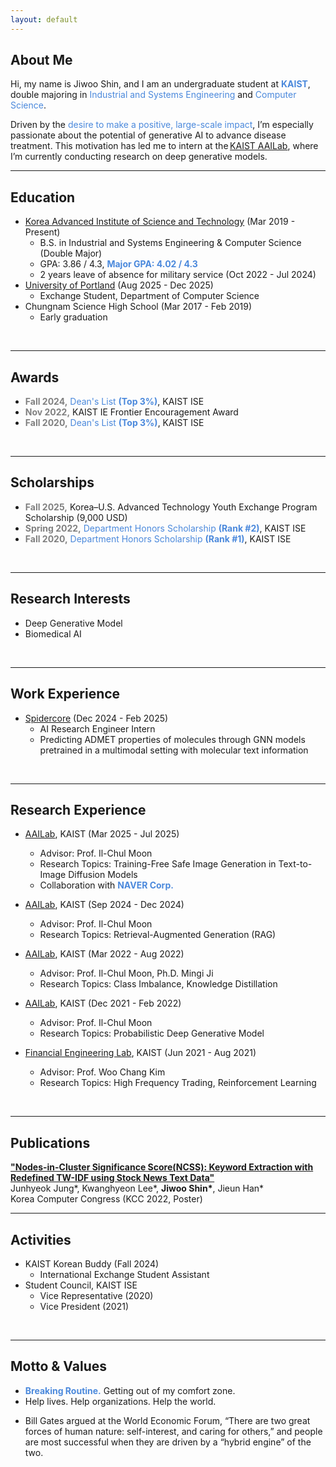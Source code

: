 ```yaml
---
layout: default
---
```


## About Me
Hi, my name is Jiwoo Shin, and I am an undergraduate student at **<span style="color:#4B89DC">KAIST</span>**, double majoring in <span style="color:#4B89DC">Industrial and Systems Engineering</span> and <span style="color:#4B89DC">Computer Science</span>.
<br>
<!-- As an engineer, <span style="color:#4B89DC">I’m motivated by the desire to make a beneficial impact on a large scale.</span> I believe generative AI has tremendous potential to innovate the field of disease treatment. That is **<span style="color:#4B89DC">WHY</span>** I'm currently interning at [KAIST AAILab](https://aai.kaist.ac.kr), researching deep generative models.  -->
Driven by the <span style="color:#4B89DC">desire to make a positive, large-scale impact</span>, I’m especially passionate about the potential of generative AI to advance disease treatment. This motivation has led me to intern at the [KAIST AAILab](https://aai.kaist.ac.kr/), where I’m currently conducting research on deep generative models.
<br>

***

## Education
- [Korea Advanced Institute of Science and Technology](https://www.kaist.ac.kr/en/) (Mar 2019 - Present)
  - B.S. in Industrial and Systems Engineering & Computer Science (Double Major)
  - GPA: 3.86 / 4.3, <b><span style="color:#4B89DC;">Major GPA: 4.02 / 4.3</span></b>
  - 2 years leave of absence for military service (Oct 2022 - Jul 2024)
- [University of Portland](https://www.up.edu) (Aug 2025 - Dec 2025)
  - Exchange Student, Department of Computer Science
- Chungnam Science High School (Mar 2017 - Feb 2019)
  - Early graduation
<br>

***

## Awards
- <b><span style="color:grey;">Fall 2024,</span></b> <span style="color:#4B89DC;">Dean's List <b>(Top 3%)</b></span>, KAIST ISE
- <b><span style="color:grey;">Nov 2022,</span></b> KAIST IE Frontier Encouragement Award
- <b><span style="color:grey;">Fall 2020,</span></b> <span style="color:#4B89DC;">Dean's List <b>(Top 3%)</b></span>, KAIST ISE
 <br>

***

## Scholarships
- <b><span style="color:grey;">Fall 2025,</span></b> Korea–U.S. Advanced Technology Youth Exchange Program Scholarship (9,000 USD)
- <b><span style="color:grey;">Spring 2022,</span></b> <span style="color:#4B89DC;">Department Honors Scholarship <b>(Rank #2)</b></span>, KAIST ISE
- <b><span style="color:grey;">Fall 2020,</span></b> <span style="color:#4B89DC;">Department Honors Scholarship <b>(Rank #1)</b></span>, KAIST ISE 
<br>

***

## Research Interests
- Deep Generative Model
- Biomedical AI
<br>

***

## Work Experience
- [Spidercore](https://www.spidercore.io) (Dec 2024 - Feb 2025)
  - AI Research Engineer Intern
  - Predicting ADMET properties of molecules through GNN models pretrained in a multimodal setting with molecular text information
<br>

***

## Research Experience
<!-- #### Undergraduate Research Intern -->
- [AAILab](https://aai.kaist.ac.kr/), KAIST (Mar 2025 - Jul 2025)
  - Advisor: Prof. Il-Chul Moon
  - Research Topics: Training-Free Safe Image Generation in Text-to-Image Diffusion Models
  - Collaboration with <b><span style="color:#4B89DC;">NAVER Corp.</span></b>

- [AAILab](https://aai.kaist.ac.kr/), KAIST (Sep 2024 - Dec 2024)
  - Advisor: Prof. Il-Chul Moon
  - Research Topics: Retrieval-Augmented Generation (RAG)
    
- [AAILab](https://aai.kaist.ac.kr/), KAIST (Mar 2022 - Aug 2022)
  - Advisor: Prof. Il-Chul Moon, Ph.D. Mingi Ji
  - Research Topics: Class Imbalance, Knowledge Distillation
    
- [AAILab](https://aai.kaist.ac.kr/), KAIST (Dec 2021 - Feb 2022)
  - Advisor: Prof. Il-Chul Moon
  - Research Topics: Probabilistic Deep Generative Model
    
- [Financial Engineering Lab](https://felab.kaist.ac.kr/), KAIST (Jun 2021 - Aug 2021)
  - Advisor: Prof. Woo Chang Kim
  - Research Topics: High Frequency Trading, Reinforcement Learning
<br>

***

## Publications
<b><span style="color:#4B89DC;">["Nodes-in-Cluster Significance Score(NCSS): Keyword Extraction with Redefined TW-IDF using Stock News Text Data"](https://www.dbpia.co.kr/journal/articleDetail?nodeId=NODE11113831)</span></b>
<br>Junhyeok Jung&#42;, Kwanghyeon Lee&#42;, **Jiwoo Shin&#42;**, Jieun Han&#42;
<br>Korea Computer Congress (KCC 2022, Poster)
<br>

***

## Activities
- KAIST Korean Buddy (Fall 2024)
  - International Exchange Student Assistant
- Student Council, KAIST ISE
  - Vice Representative (2020)
  - Vice President (2021)
<br>

***

## Motto & Values
- **<span style="color:#4B89DC">Breaking Routine.</span>** Getting out of my comfort zone.
- Help lives. Help organizations. Help the world.
<!-- - Short-term pessimist, long-term optimist -->
- Bill Gates argued at the World Economic Forum, “There are two great forces of human nature: self-interest, and caring for others,” and people are most successful when they are driven by a “hybrid engine” of the two.
